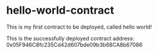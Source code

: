 # hello-world-contract
This is my first contract to be deployed, called hello world!

This is the successfully deployed contract address:
0x05F946C8fc235Cd42d607bde09b3b68CA8b67086
